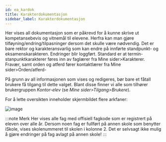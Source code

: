 ```yaml
---
id: ea_kardok
title: Karakterdokumentasjon
sidebar_label: Karakterdokumentasjon
---
```

Her vises all dokumentasjon som er påkrevd for å kunne skrive ut kompetansebevis og vitnemål til elevene. Herfra kan man gjøre tilføyning/endring/tilpasninger dersom det skulle være nødvendig. Det er bare rektor og karakteransvarlig som kan endre på innførte standpunkt- og eksamenskarakteren. Endringer blir loggført.
Standard er at termin- stanpunktkarakterer føres inn av faglærer fra Mine sider>Karakterer. Fravær, samt orden og atferd fører kontaktlærer  fra Mine sider>Orden/atferd-

På grunn av all informasjonen som vises og redigeres, bør bare et
fåtall brukere få tilgang til dette valget. Blant disse finner vi alle som tilhører brukergruppen _Kontor-elev_ (se _Mine sider>Tilgang>Brukere_).

For å lette oversikten inneholder skjermbildet flere arkfaner:

![image](https://user-images.githubusercontent.com/80097133/122047327-4f325880-cde0-11eb-818c-eb9c8c82a767.png)

:::note Merk
Her vises alle fag med offisiell fagkode som er registrert på eleven over alle år. Dersom noen fag er fullført på annen skole som benytter iSkole, vises skolenummeret til skolen i kolonne 2. Det er selvsagt ikke mulig å gjøre endringer på fag avlagt på annen skole!
:::
